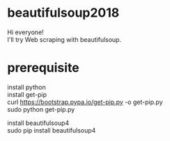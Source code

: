 # beautifulsoup2018

Hi everyone!  
I'll try Web scraping with beautifulsoup.  

# prerequisite  
install python  
install get-pip  
 curl https://bootstrap.pypa.io/get-pip.py -o get-pip.py  
 sudo python get-pip.py

install beautifulsoup4  
 sudo pip install beautifulsoup4
